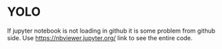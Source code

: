 # YOLO

If jupyter notebook is not loading in github it is some problem from github side.
Use  https://nbviewer.jupyter.org/ link to see the entire code.

